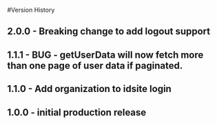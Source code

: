 #Version History

## 2.0.0 - Breaking change to add logout support

## 1.1.1 - BUG - getUserData will now fetch more than one page of user data if paginated.

## 1.1.0 - Add organization to idsite login

## 1.0.0 - initial production release
